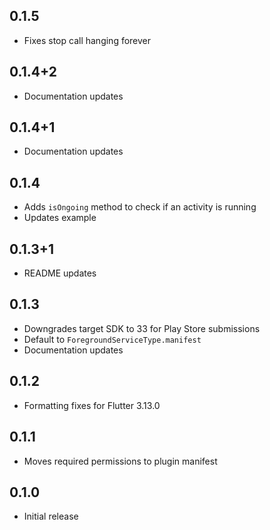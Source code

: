 ## 0.1.5

- Fixes stop call hanging forever

## 0.1.4+2

- Documentation updates

## 0.1.4+1

- Documentation updates

## 0.1.4

- Adds `isOngoing` method to check if an activity is running
- Updates example

## 0.1.3+1

- README updates

## 0.1.3

- Downgrades target SDK to 33 for Play Store submissions
- Default to `ForegroundServiceType.manifest`
- Documentation updates

## 0.1.2

- Formatting fixes for Flutter 3.13.0

## 0.1.1

- Moves required permissions to plugin manifest

## 0.1.0

- Initial release
